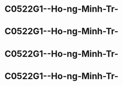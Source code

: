 # C0522G1--Ho-ng-Minh-Tr-
# C0522G1--Ho-ng-Minh-Tr-
# C0522G1--Ho-ng-Minh-Tr-
# C0522G1--Ho-ng-Minh-Tr-
